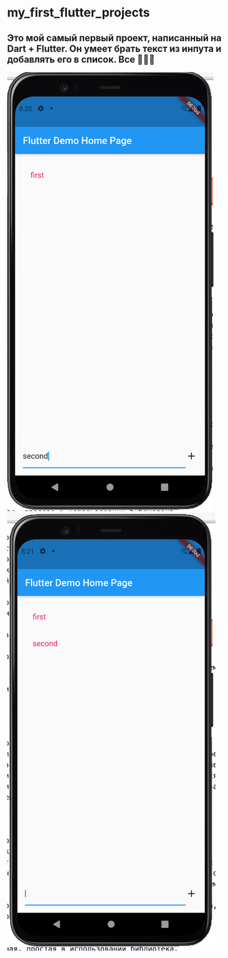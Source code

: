 # my_first_flutter_projects

## Это мой самый первый проект, написанный на Dart + Flutter. Он умеет брать текст из инпута и добавлять его в список. Все 🤡🤡🤡

![телефончик](images/1.png)
![телефончик](images/2.png)
